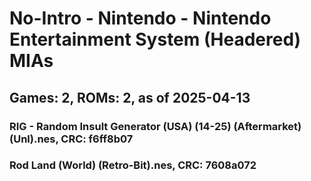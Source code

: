 # No-Intro - Nintendo - Nintendo Entertainment System (Headered) MIAs
## Games: 2, ROMs: 2, as of 2025-04-13

### RIG - Random Insult Generator (USA) (14-25) (Aftermarket) (Unl).nes, CRC: f6ff8b07
### Rod Land (World) (Retro-Bit).nes, CRC: 7608a072
